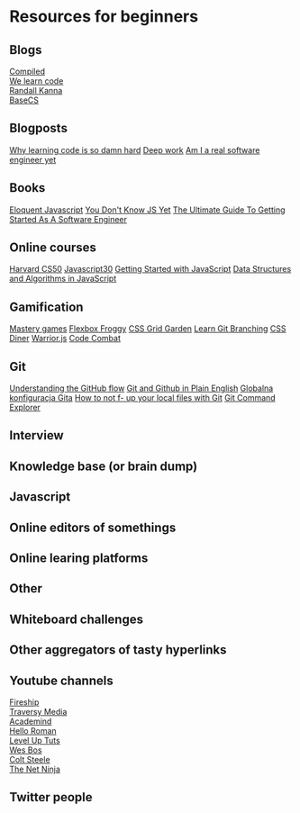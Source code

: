 # Resources for beginners

## Blogs
[Compiled](https://compiled.blog/)\
[We learn code](https://welearncode.com/)\
[Randall Kanna](https://randallkanna.com/blog/)\
[BaseCS](https://medium.com/basecs)

## Blogposts
[Why learning code is so damn hard](https://www.thinkful.com/blog/why-learning-to-code-is-so-damn-hard/)
[Deep work](https://doist.com/blog/deep-work/)
[Am I a real software engineer yet](https://www.freecodecamp.org/news/am-i-a-real-software-engineer-yet-a0f38a2248c0/)

## Books
[Eloquent Javascript](http://eloquentjavascript.net/code/)
[You Don't Know JS Yet](https://github.com/getify/You-Dont-Know-JS/tree/2nd-ed)
[The Ultimate Guide To Getting Started As A Software Engineer](https://randallkanna.com/wp-content/uploads/2020/02/The-Ultimate-Guide-To-Getting-Started-As-A-Software-Engineer.pdf)

## Online courses
[Harvard CS50](https://courses.edx.org/courses/course-v1:HarvardX+CS50+X/course/)
[Javascript30](https://javascript30.com/)
[Getting Started with JavaScript](https://frontendmasters.com/courses/getting-started-javascript-v2/)
[Data Structures and Algorithms in JavaScript](https://egghead.io/courses/data-structures-and-algorithms-in-javascript)

## Gamification
[Mastery games](https://mastery.games/)
[Flexbox Froggy](https://flexboxfroggy.com/)
[CSS Grid Garden](http://cssgridgarden.com/)
[Learn Git Branching](https://learngitbranching.js.org/)
[CSS Diner](https://flukeout.github.io/)
[Warrior.js](https://warriorjs.com/)
[Code Combat](https://codecombat.com/play/dungeon)

## Git
[Understanding the GitHub flow](https://guides.github.com/introduction/flow/)
[Git and Github in Plain English](https://blog.red-badger.com/2016/11/29/gitgithub-in-plain-english)
[Globalna konfiguracja Gita](https://piecioshka.pl/blog/2017/02/06/globalna-konfiguracja-gita.html)
[How to not f- up your local files with Git](https://medium.com/@francesco.agnoletto/how-to-not-f-up-your-local-files-with-git-part-1-e0756c88fd3c)
[Git Command Explorer](https://gitexplorer.com/)

## Interview
[](https://dev.to/mortoray/how-to-fail-a-programming-interview-b5i)
[](https://www.glassdoor.com/blog/the-30-most-important-interview-questions-to-ask-this-summer/)
[](https://www.facebook.com/notes/facebook-engineering/get-that-job-at-facebook/10150964382448920)
[](https://steve-yegge.blogspot.com/2008/03/get-that-job-at-google.html)
[](https://www.freecodecamp.org/news/writing-a-killer-software-engineering-resume-b11c91ef699d/)
[](https://medium.com/@nick.ciubotariu/ace-the-coding-interview-every-time-d169ce1fd3fc)
[](https://codeburst.io/de-coding-the-front-end-development-interview-process-9601bc4c71e5)
[](https://www.joelonsoftware.com/2006/10/25/the-guerrilla-guide-to-interviewing-version-30/)

## Knowledge base (or brain dump)
[](https://30secondsofinterviews.org/)
[](https://interviewing.io/recordings/)
[](https://www.30secondsofcode.org/)
[](https://github.com/denysdovhan/wtfjs)
[](https://roadmap.sh/frontend)
[](https://github.com/leonardomso/33-js-concepts#readme)
[](https://blockscoped.com/javascript/)
[](https://github.com/lydiahallie/javascript-questions)
[](https://hackernoon.com/50-data-structure-and-algorithms-interview-questions-for-programmers-b4b1ac61f5b0)
[](https://dev.to/damxipo/guide-for-the-daily-javascripter-87o)
[](https://github.com/trekhleb/javascript-algorithms)

## Javascript

[](http://jstherightway.org/)
[](https://snipcart.com/blog/learn-vanilla-javascript-before-using-js-frameworks)
[](https://javascript.info/)
[](https://sourcemaking.com/)
[](https://www.freecodecamp.org/news/the-complete-javascript-handbook-f26b2c71719c/)
[](https://dev.to/lydiahallie/javascript-visualized-event-loop-3dif)

## Online editors of somethings
[](https://codesandbox.io/)
[](https://regex101.com/)
[](https://carbon.now.sh/)

## Online learing platforms
[](https://www.freecodecamp.org/learn)
[](https://www.theodinproject.com/)

## Other
[](https://www.typingclub.com/)

## Whiteboard challenges
[](https://leetcode.com/)
[](https://www.codewars.com/dashboard)

## Other aggregators of tasty hyperlinks
[](https://github.com/snipcart/learn-vanilla-js)

## Youtube channels
[Fireship](https://www.youtube.com/channel/UCsBjURrPoezykLs9EqgamOA)\
[Traversy Media](https://www.youtube.com/channel/UC29ju8bIPH5as8OGnQzwJyA)\
[Academind](https://www.youtube.com/channel/UCSJbGtTlrDami-tDGPUV9-w)\
[Hello Roman](https://www.youtube.com/channel/UCq8XmOMtrUCb8FcFHQEd8_g)\
[Level Up Tuts](https://www.youtube.com/channel/UCyU5wkjgQYGRB0hIHMwm2Sg)\
[Wes Bos](https://www.youtube.com/channel/UCoebwHSTvwalADTJhps0emA)\
[Colt Steele](https://www.youtube.com/channel/UCrqAGUPPMOdo0jfQ6grikZw)\
[The Net Ninja](https://www.youtube.com/channel/UCW5YeuERMmlnqo4oq8vwUpg)

## Twitter people
